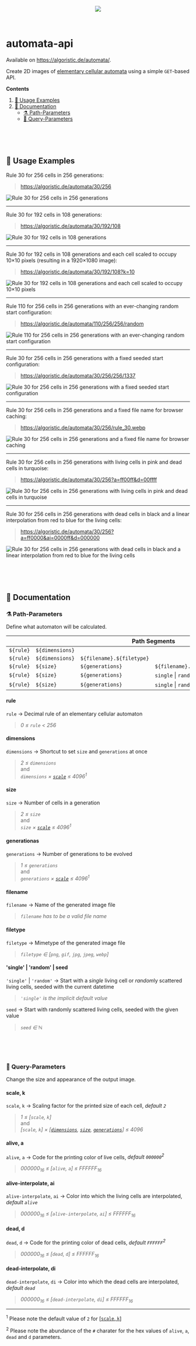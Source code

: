 <p align="center">
  <img src="https://algoristic.de/automata/90/126?a=ff0000&ai=0000ff&d=000000">
</p>

<br>

# automata-api

Available on https://algoristic.de/automata/.

Create 2D images of [elementary cellular automata](https://en.wikipedia.org/wiki/Elementary_cellular_automaton) using a simple `GET`-based API.

**Contents**

1. [🚀 Usage Examples](#-usage-examples)
1. [📝 Documentation](#-documentation)
   - [⚗️ Path-Parameters](#️-path-parameters)
   - [🎨 Query-Parameters](#-query-parameters)

<br>
<br>
<br>

## 🚀 Usage Examples

Rule 30 for 256 cells in 256 generations:

> https://algoristic.de/automata/30/256

![Rule 30 for 256 cells in 256 generations](https://algoristic.de/automata/30/256)

---

Rule 30 for 192 cells in 108 generations:

> https://algoristic.de/automata/30/192/108

![Rule 30 for 192 cells in 108 generations](https://algoristic.de/automata/30/192/108)

---

Rule 30 for 192 cells in 108 generations and each cell scaled to occupy 10&times;10 pixels (resulting in a 1920&times;1080 image):

> https://algoristic.de/automata/30/192/108?k=10

![Rule 30 for 192 cells in 108 generations and each cell scaled to occupy 10×10 pixels](https://algoristic.de/automata/30/192/108?k=10)

---

Rule 110 for 256 cells in 256 generations with an ever-changing random start configuration:

> https://algoristic.de/automata/110/256/256/random

![Rule 110 for 256 cells in 256 generations with an ever-changing random start configuration](https://algoristic.de/automata/110/256/256/random)

---

Rule 30 for 256 cells in 256 generations with a fixed seeded start configuration:

> https://algoristic.de/automata/30/256/256/1337

![Rule 30 for 256 cells in 256 generations with a fixed seeded start configuration](https://algoristic.de/automata/30/256/256/1337)

---

Rule 30 for 256 cells in 256 generations and a fixed file name for browser caching:

> https://algoristic.de/automata/30/256/rule_30.webp

![Rule 30 for 256 cells in 256 generations and a fixed file name for browser caching](https://algoristic.de/automata/30/256/rule_30.webp)

---

Rule 30 for 256 cells in 256 generations with living cells in pink and dead cells in turquoise:

> https://algoristic.de/automata/30/256?a=ff00ff&d=00ffff

![Rule 30 for 256 cells in 256 generations with living cells in pink and dead cells in turquoise](https://algoristic.de/automata/30/256?a=ff00ff&d=00ffff)

---

Rule 30 for 256 cells in 256 generations with dead cells in black and a linear interpolation from red to blue for the living cells:

> https://algoristic.de/automata/30/256?a=ff0000&ai=0000ff&d=000000

![Rule 30 for 256 cells in 256 generations with dead cells in black and a linear interpolation from red to blue for the living cells](https://algoristic.de/automata/30/256?a=ff0000&ai=0000ff&d=000000)

<br>
<br>
<br>

## 📝 Documentation

### ⚗️ Path-Parameters

Define what automaton will be calculated.

<table>
  <thead>
    <tr>
      <th colspan="5">Path Segments</th>
    </tr>
  </thead>
  <tbody>
    <tr>
      <td><code>${rule}</code></td>
      <td><code>${dimensions}</code></td>
      <td></td>
      <td></td>
      <td></td>
    </tr>
    <tr>
      <td><code>${rule}</code></td>
      <td><code>${dimensions}</code></td>
      <td><code>${filename}.${filetype}</code></td>
      <td></td>
      <td></td>
    </tr>
    <tr>
      <td><code>${rule}</code></td>
      <td><code>${size}</code></td>
      <td><code>${generations}</code></td>
      <td><code>${filename}.${filetype}</code></td>
      <td></td>
    </tr>
    <tr>
      <td><code>${rule}</code></td>
      <td><code>${size}</code></td>
      <td><code>${generations}</code></td>
      <td><code>single</code> | <code>random</code> | <code>${seed}</code></td>
      <td></td>
    </tr>
    <tr>
      <td><code>${rule}</code></td>
      <td><code>${size}</code></td>
      <td><code>${generations}</code></td>
      <td><code>single</code> | <code>random</code> | <code>${seed}</code></td>
      <td><code>${filename}.${filetype}</code></td>
    </tr>
  </tbody>
</table>

#### rule

`rule` &rarr; Decimal rule of an elementary cellular automaton

> _0 &le; `rule` &lt; 256_

#### dimensions

`dimensions` &rarr; Shortcut to set `size` and `generations` at once

> _2 &le; `dimensions`_ \
> and \
> _`dimensions` &times; [`scale`](#scale-k) &le; 4096<sup>1</sup>_

#### size

`size` &rarr; Number of cells in a generation

> _2 &le; `size`_ \
> and \
> _`size` &times; [`scale`](#scale-k) &le; 4096<sup>1</sup>_

#### generationas

`generations` &rarr; Number of generations to be evolved

> _1 &le; `generations`_ \
> and \
> _`generations` &times; [`scale`](#scale-k) &le; 4096<sup>1</sup>_

#### filename

`filename` &rarr; Name of the generated image file

> _`filename` has to be a valid file name_

#### filetype

`filetype` &rarr; Mimetype of the generated image file

> _`filetype` &isin; [`png`, `gif`, `jpg`, `jpeg`, `webp`]_

#### 'single' | 'random' | seed

`'single'` | `'random'` &rarr; Start with a _single_ living cell or <i>random</i>ly scattered living cells, seeded with the current datetime

> _`'single'` is the implicit default value_

`seed` &rarr; Start with randomly scattered living cells, seeded with the given value

> _`seed` &isin; &#8469;_

<br>
<br>
<br>

### 🎨 Query-Parameters

Change the size and appearance of the output image.

#### scale, k

`scale`, `k` &rarr; Scaling factor for the printed size of each cell, _default `2`_

> _1 &le; [`scale`, `k`]_ \
> and \
> _[`scale`, `k`] &times; [[`dimensions`](#dimensions), [`size`](#size), [`generations`](#generationas)] &le; 4096_

#### alive, a

`alive`, `a` &rarr; Code for the printing color of live cells, _default `000000`<sup>2</sup>_

> _000000<sub>16</sub> &le; [`alive`, `a`] &le; FFFFFF<sub>16</sub>_

#### alive-interpolate, ai

`alive-interpolate`, `ai` &rarr; Color into which the living cells are interpolated, _default `alive`_

> _000000<sub>16</sub> &le; [`alive-interpolate`, `ai`] &le; FFFFFF<sub>16</sub>_

#### dead, d

`dead`, `d` &rarr; Code for the printing color of dead cells, _default `FFFFFF`<sup>2</sup>_

> _000000<sub>16</sub> &le; [`dead`, `d`] &le; FFFFFF<sub>16</sub>_

#### dead-interpolate, di

`dead-interpolate`, `di` &rarr; Color into which the dead cells are interpolated, _default `dead`_

> _000000<sub>16</sub> &le; [`dead-interpolate`, `di`] &le; FFFFFF<sub>16</sub>_

---

<sup>1</sup> Please note the default value of `2` for [[`scale`, `k`](#scale-k)]

<sup>2</sup> Please note the abundance of the `#` charater for the hex values of `alive`, `a`, `dead` and `d` parameters.

